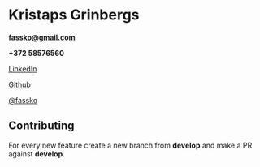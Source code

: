 # Kristaps Grinbergs

**fassko@gmail.com**

**+372 58576560**

[LinkedIn](https://www.linkedin.com/in/kristapsgrinbergs/)

[Github](https://github.com/fassko)

[@fassko](https://twitter.com/fassko)

## Contributing

For every new feature create a new branch from **develop** and make a PR against **develop**.
